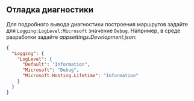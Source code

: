 ## <a name="debug-diagnostics"></a>Отладка диагностики

Для подробного вывода диагностики построения маршрутов задайте для `Logging:LogLevel:Microsoft` значение `Debug`. Например, в среде разработки задайте *appsettings.Development.json*:

```JSON
{
  "Logging": {
    "LogLevel": {
      "Default": "Information",
      "Microsoft": "Debug",
      "Microsoft.Hosting.Lifetime": "Information"
    }
  }
}
